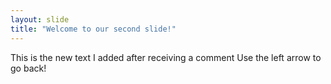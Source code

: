 ```yaml
---
layout: slide
title: "Welcome to our second slide!"
---
```

This is the new text I added after receiving a comment
Use the left arrow to go back!

